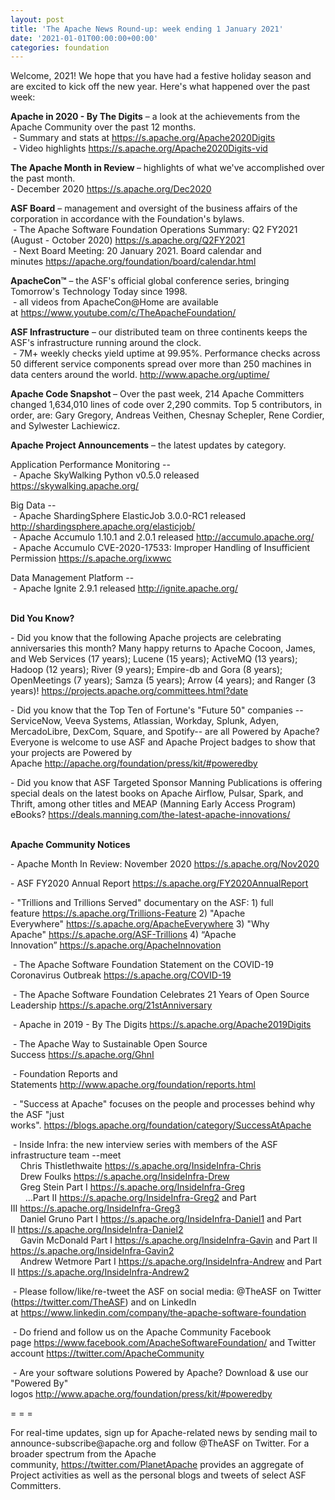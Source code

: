 ```yaml
---
layout: post
title: 'The Apache News Round-up: week ending 1 January 2021'
date: '2021-01-01T00:00:00+00:00'
categories: foundation
---
```

<p></p><p></p><p></p><p></p><p></p><p></p><p></p><p></p><p></p><p></p><p></p><p>Welcome, 2021! We hope that you have had a festive holiday season and are excited to kick off the new year. Here's what happened over the past week:</p><p><b>Apache in 2020 - By The Digits</b>&nbsp;–&nbsp;a look at the achievements from the Apache Community over the past 12 months.<br>&nbsp;- Summary and stats at <a href="https://s.apache.org/Apache2020Digits" target="_blank">https://s.apache.org/Apache2020Digits</a><br>&nbsp;- Video highlights <a href="https://s.apache.org/Apache2020Digits-vid" target="_blank">https://s.apache.org/Apache2020Digits-vid</a></p><p><b>The Apache Month in Review </b>– highlights of what we've accomplished over the past month.&nbsp; <br>- December 2020 <a href="https://s.apache.org/Dec2020" target="_blank">https://s.apache.org/Dec2020</a></p><span style="font-weight: 700;">ASF Board</span>&nbsp;– management and oversight of the business affairs of the corporation in accordance with the Foundation's bylaws.<br>&nbsp;- The Apache Software <span class="il">Foundation</span> <span class="il">Operations</span> <span class="il">Summary</span>: Q2 FY2021 (August - October 2020) <a href="https://s.apache.org/Q2FY2021" target="_blank">https://s.apache.org/Q2FY2021</a><br>&nbsp;- Next Board Meeting: 20 January 2021. Board calendar and minutes&nbsp;<a href="https://apache.org/foundation/board/calendar.html" target="_blank">https://apache.org/foundation/board/calendar.html</a><p></p><p><span style="font-weight: 700;">ApacheCon™</span>&nbsp;– the ASF's official global conference series, bringing Tomorrow's Technology Today since 1998.<br>&nbsp;- all videos from ApacheCon@Home are available at&nbsp;<a href="https://www.youtube.com/c/TheApacheFoundation/" target="_blank">https://www.youtube.com/c/TheApacheFoundation/</a>&nbsp;&nbsp;<br></p><p><span style="font-weight: 700;">ASF Infrastructure</span>&nbsp;– our distributed team on three continents keeps the ASF's infrastructure running around the clock.<br>&nbsp;- 7M+ weekly checks yield uptime at 99.95%. Performance checks across 50 different service components spread over more than 250 machines in data centers around the world.&nbsp;<a href="http://www.apache.org/uptime/" target="_blank">http://www.apache.org/uptime/</a><br></p><p><span style="font-weight: 700;">Apache Code Snapshot&nbsp;</span>–&nbsp;Over the past week, 214 Apache Committers changed 1,634,010 lines of code over 2,290 commits.&nbsp;Top 5 contributors, in order, are: Gary Gregory, Andreas Veithen, Chesnay Schepler, Rene Cordier, and&nbsp;Sylwester Lachiewicz.</p><p><span style="font-weight: 700;">Apache Project Announcements</span>&nbsp;– the latest updates by category.</p><p>Application Performance Monitoring --<br>
&nbsp;- Apache <span class="il">SkyWalking</span> Python v0.5.0 released <a href="https://skywalking.apache.org/" rel="noreferrer" target="_blank" data-saferedirecturl="https://www.google.com/url?q=https://skywalking.apache.org/&amp;source=gmail&amp;ust=1609328311732000&amp;usg=AFQjCNGVIMzMWA0xqgAdei9IzBcBL2zaCA">https://<span class="il">skywalking</span>.apache.org/</a></p>Big Data --<br>&nbsp;- Apache <span class="il">ShardingSphere</span> <span class="il">ElasticJob</span> 3.0.0-RC1 released<a href="http://shardingsphere.apache.org/elasticjob/" rel="noreferrer" target="_blank" data-saferedirecturl="https://www.google.com/url?q=http://shardingsphere.apache.org/elasticjob/&amp;source=gmail&amp;ust=1609328338585000&amp;usg=AFQjCNGtHM7s7A-wrmezseI_0cj9vVnl8w"> http://<span class="il">shardingsphere</span>.apache.o<wbr>rg/<span class="il">elasticjob</span>/</a><br>&nbsp;- Apache <span class="il">Accumulo</span> 1.10.1 and 2.0.1 released <a href="http://accumulo.apache.org/" rel="noreferrer" target="_blank" data-saferedirecturl="https://www.google.com/url?q=http://accumulo.apache.org/&amp;source=gmail&amp;ust=1609487160595000&amp;usg=AFQjCNHpvxOCAPv4RMomc0H0bEMGFJDRdg">http://<span class="il">accumulo</span>.apache.org/</a><br>&nbsp;- Apache <span class="il">Accumulo</span> <span class="il">CVE-2020-17533</span>: Improper Handling of Insufficient Permission <a href="https://s.apache.org/ixwwc">https://s.apache.org/ixwwc</a><a href="https://s.apache.org/ixwwc"> </a><p></p><p></p><a href="https://skywalking.apache.org/" rel="noreferrer" target="_blank" data-saferedirecturl="https://www.google.com/url?q=https://skywalking.apache.org/&amp;source=gmail&amp;ust=1609328311732000&amp;usg=AFQjCNGVIMzMWA0xqgAdei9IzBcBL2zaCA"></a><p></p><p></p><p></p><p>Data Management Platform --<br>
&nbsp;- Apache <span class="il">Ignite</span> 2.9.1 released <a href="http://ignite.apache.org/" rel="noreferrer" target="_blank" data-saferedirecturl="https://www.google.com/url?q=http://ignite.apache.org/&amp;source=gmail&amp;ust=1609487612692000&amp;usg=AFQjCNHVC4e9Umkk9e9XaahKRzaklTHpzw">http://<span class="il">ignite</span>.apache.org/</a></p><p><span style="font-weight: 700;"><br>Did You Know?</span></p><p>- Did you know that the following Apache projects are celebrating anniversaries this month? Many happy returns to Apache Cocoon, James, and Web Services (17 years); Lucene (15 years); ActiveMQ (13 years); Hadoop (12 years); River (9 years); Empire-db and Gora (8 years); OpenMeetings (7 years); Samza (5 years); Arrow (4 years); and Ranger (3 years)!&nbsp;<a href="https://projects.apache.org/committees.html?date" target="_blank">https://projects.apache.org/committees.html?date</a>&nbsp;</p><p>- Did you know that the Top Ten of Fortune's "Future 50" companies --ServiceNow, Veeva Systems, Atlassian, Workday, Splunk, Adyen, MercadoLibre, DexCom, Square, and Spotify-- are all Powered by Apache? Everyone is welcome to use ASF and Apache Project badges to show that your projects are Powered by Apache&nbsp;<a href="http://apache.org/foundation/press/kit/#poweredby" target="_blank">http://apache.org/foundation/press/kit/#poweredby</a></p><p>- Did you know that ASF Targeted Sponsor Manning Publications is offering special deals on the latest books on Apache Airflow, Pulsar, Spark, and Thrift, among other titles and MEAP (Manning Early Access Program) eBooks? <a href="https://deals.manning.com/the-latest-apache-innovations/" target="_blank">https://deals.manning.com/the-latest-apache-innovations/</a><br></p><p><span style="font-weight: 700;"><br>Apache Community Notices</span><br></p><p>- Apache Month In Review: November 2020&nbsp;<a href="https://s.apache.org/Nov2020" target="_blank">https://s.apache.org/Nov2020</a><br></p><p>- ASF FY2020 Annual Report&nbsp;<a href="https://s.apache.org/FY2020AnnualReport" target="_blank">https://s.apache.org/FY2020AnnualReport</a>&nbsp;</p><p>- "Trillions and Trillions Served" documentary on the ASF: 1) full feature&nbsp;<a href="https://s.apache.org/Trillions-Feature" target="_blank">https://s.apache.org/Trillions-Feature</a>&nbsp;2) "Apache Everywhere"&nbsp;<a href="https://s.apache.org/ApacheEverywhere" target="_blank">https://s.apache.org/ApacheEverywhere</a>&nbsp;3) "Why Apache"&nbsp;<a href="https://s.apache.org/ASF-Trillions" target="_blank">https://s.apache.org/ASF-Trillions</a>&nbsp;4)&nbsp;“Apache Innovation”&nbsp;<a href="https://s.apache.org/ApacheInnovation" target="_blank">https://s.apache.org/ApacheInnovation</a>&nbsp;</p><p>&nbsp;- The Apache Software Foundation Statement on the COVID-19 Coronavirus Outbreak&nbsp;<a href="https://s.apache.org/COVID-19" target="_blank">https://s.apache.org/COVID-19</a>&nbsp;&nbsp;</p><p>&nbsp;- The Apache Software Foundation Celebrates 21 Years of Open Source Leadership&nbsp;<a href="https://s.apache.org/21stAnniversary" rel="noreferrer" target="_blank" data-saferedirecturl="https://www.google.com/url?q=https://s.apache.org/21stAnniversary&amp;source=gmail&amp;ust=1586580638108000&amp;usg=AFQjCNHhBfHrSsg8TFX4Lwsa4GFZdonhcA">https://s.apache.org/21stAnniv<wbr>ersary</a></p><p>&nbsp;- Apache in 2019 - By The Digits&nbsp;<a href="https://s.apache.org/Apache2019Digits">https://s.apache.org/Apache2019Digits</a></p><p>&nbsp;- The Apache Way to Sustainable Open Source Success&nbsp;<a href="https://s.apache.org/GhnI">https://s.apache.org/GhnI</a></p><p>&nbsp;- Foundation Reports and Statements&nbsp;<a href="http://www.apache.org/foundation/reports.html" target="_blank">http://www.apache.org/foundation/reports.html</a><br></p><p>&nbsp;- "Success at Apache" focuses on the people and processes behind why the ASF "just works".&nbsp;<a href="https://blogs.apache.org/foundation/category/SuccessAtApache" target="_blank">https://blogs.apache.org/foundation/category/SuccessAtApache</a><br></p><div><p>&nbsp;- Inside Infra: the new interview series with members of the ASF infrastructure team --meet&nbsp;<br>&nbsp; &nbsp; Chris Thistlethwaite&nbsp;<a href="https://s.apache.org/InsideInfra-Chris" target="_blank">https://s.apache.org/InsideInfra-Chris</a><br>&nbsp; &nbsp; Drew Foulks&nbsp;<a href="https://s.apache.org/InsideInfra-Drew" rel="noreferrer" target="_blank" data-saferedirecturl="https://www.google.com/url?q=https://s.apache.org/InsideInfra-Drew&amp;source=gmail&amp;ust=1588339104628000&amp;usg=AFQjCNF9dVEn48pV7o9HBG14sP9uprU8Xw">https://s.apache.org/InsideInf<wbr>ra-Drew</a><br>&nbsp; &nbsp; Greg Stein Part I&nbsp;<a href="https://s.apache.org/InsideInfra-Greg" target="_blank">https://s.apache.org/InsideInfra-Greg</a><br>&nbsp; &nbsp; &nbsp; ...Part II&nbsp;<a href="https://s.apache.org/InsideInfra-Greg2" target="_blank">https://s.apache.org/InsideInfra-Greg2</a>&nbsp;and Part III&nbsp;<a href="https://s.apache.org/InsideInfra-Greg3" target="_blank">https://s.apache.org/InsideInfra-Greg3</a><br>&nbsp; &nbsp; Daniel Gruno Part I&nbsp;<a href="https://s.apache.org/InsideInfra-Daniel1" target="_blank">https://s.apache.org/InsideInfra-Daniel1</a>&nbsp;and Part II&nbsp;<a href="https://s.apache.org/InsideInfra-Daniel2" target="_blank">https://s.apache.org/InsideInfra-Daniel2</a><br>&nbsp;&nbsp;&nbsp; Gavin McDonald Part I&nbsp;<a href="https://s.apache.org/InsideInfra-Gavin" target="_blank">https://s.apache.org/InsideInfra-Gavin</a> and Part II <a href="https://s.apache.org/InsideInfra-Gavin2" target="_blank">https://s.apache.org/InsideInfra-Gavin2</a><br>&nbsp;&nbsp;&nbsp; Andrew Wetmore Part I <a href="https://s.apache.org/InsideInfra-Andrew" target="_blank">https://s.apache.org/InsideInfra-Andrew</a> and Part II <a href="https://s.apache.org/InsideInfra-Andrew2" target="_blank">https://s.apache.org/InsideInfra-Andrew2</a></p></div><div><p>&nbsp;- Please follow/like/re-tweet the ASF on social media: @TheASF on Twitter (<a href="https://twitter.com/TheASF">https://twitter.com/TheASF</a>) and on LinkedIn at&nbsp;<a href="https://www.linkedin.com/company/the-apache-software-foundation">https://www.linkedin.com/company/the-apache-software-foundation</a></p><p>&nbsp;- Do friend and follow us on the Apache Community Facebook page&nbsp;<a href="https://www.facebook.com/ApacheSoftwareFoundation/">https://www.facebook.com/ApacheSoftwareFoundation/</a>&nbsp;and Twitter account&nbsp;<a href="https://twitter.com/ApacheCommunity">https://twitter.com/ApacheCommunity</a></p></div><div>&nbsp;- Are your software solutions Powered by Apache? Download &amp; use our "Powered By" logos&nbsp;<a href="http://www.apache.org/foundation/press/kit/#poweredby" target="_blank">http://www.apache.org/foundation/press/kit/#poweredby</a><br></div><p><span class="LrzXr"></span><span class="LrzXr"></span></p><div><p>= = =</p><p>For real-time updates, sign up for Apache-related news by sending mail to announce-subscribe@apache.org and follow @TheASF on Twitter. For a broader spectrum from the Apache community,&nbsp;<a href="https://twitter.com/PlanetApache">https://twitter.com/PlanetApache</a>&nbsp;provides an aggregate of Project activities as well as the personal blogs and tweets of select ASF Committers.</p></div><p style="box-sizing: border-box; margin: 0px 0px 10px;"></p><p style="box-sizing: border-box; margin: 0px 0px 10px;"></p><p style="box-sizing: border-box; margin: 0px 0px 10px;"></p><p></p><p></p><p></p><p></p><p></p><p></p><p></p><p></p><p></p><p></p><p></p>
